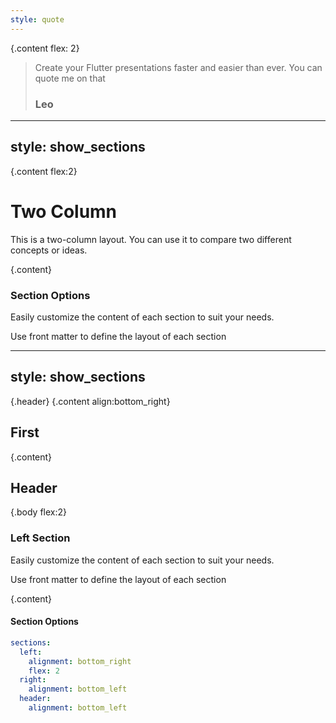 ```yaml
---
style: quote
---
```






{.content flex: 2}
> Create your Flutter presentations faster and easier than ever.
> You can quote me on that
> ### Leo 


---
style: show_sections
---

{.content flex:2}

# Two Column

This is a two-column layout. You can use it to compare two different concepts or ideas.

{.content}

### Section Options

Easily customize the content of each section to suit your needs.

Use front matter to define the layout of each section



---
style: show_sections
---

{.header}
{.content align:bottom_right}

## First

{.content}  


## Header

{.body flex:2}

### Left Section
Easily customize the content of each section to suit your needs.

Use front matter to define the layout of each section

{.content}

#### Section Options

```yaml
sections:
  left:
    alignment: bottom_right
    flex: 2
  right:
    alignment: bottom_left
  header:
    alignment: bottom_left
```
 
